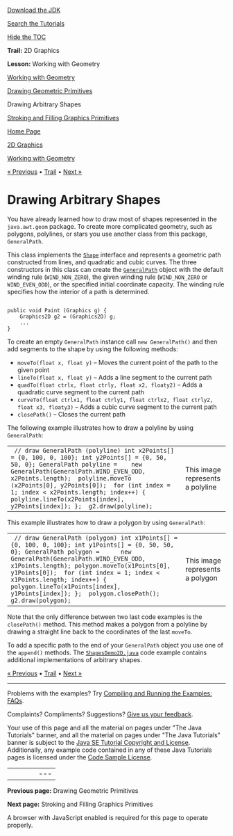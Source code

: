 [Download
the JDK](http://java.sun.com/javase/6/download.jsp)
  
[Search the
Tutorials](../../search.html)
  
[Hide the TOC](javascript:toggleLeft())

**Trail:** 2D Graphics
  
**Lesson:** Working with Geometry

[Working with Geometry](index.html)

[Drawing Geometric Primitives](primitives.html)

Drawing Arbitrary Shapes

[Stroking and Filling Graphics Primitives](strokeandfill.html)

[Home Page](../../index.html)
>
[2D Graphics](../index.html)
>
[Working with Geometry](index.html)

[« Previous](primitives.html) • [Trail](../TOC.html) • [Next »](strokeandfill.html)

# Drawing Arbitrary Shapes

You have already learned how to draw most of shapes represented in the `java.awt.geom`
package.
To create more complicated geometry, such as polygons, polylines, or stars
you use another class from this package, `GeneralPath`.

This class implements the
[`Shape`](http://download.oracle.com/javase/7/docs/api/java/awt/Shape.html) interface and represents a geometric path
constructed from lines, and quadratic and cubic curves. The three constructors in this class
can create the
[`GeneralPath`](http://download.oracle.com/javase/7/docs/api/java/awt/geom/GeneralPath.html) object with the default winding rule (`WIND_NON_ZERO`),
the given winding rule (`WIND_NON_ZERO` or `WIND_EVEN_ODD`), or the specified
initial coordinate capacity. The winding rule specifies how the interior of a path is determined.

```

public void Paint (Graphics g) {
    Graphics2D g2 = (Graphics2D) g;
    ...
}

```

To create an empty `GeneralPath` instance call
`new GeneralPath()` and then add segments to the
shape by using the following methods:

* `moveTo(float x, float y)` – Moves the current point of the path to the given point
* `lineTo(float x, float y)` – Adds a line segment to the current path
* `quadTo(float ctrlx, float ctrly, float x2, floaty2)` – Adds a quadratic curve segment to the current path
* `curveTo(float ctrlx1, float ctrly1, float ctrlx2, float ctrly2, float x3, floaty3)`
  – Adds a cubic curve segment to the current path
* `closePath()` – Closes the current path

The following example illustrates how to draw a polyline by using `GeneralPath`:

|  |  |
| --- | --- |
| ```  // draw GeneralPath (polyline) int x2Points[] = {0, 100, 0, 100}; int y2Points[] = {0, 50, 50, 0}; GeneralPath polyline =  	new GeneralPath(GeneralPath.WIND_EVEN_ODD, x2Points.length);  polyline.moveTo (x2Points[0], y2Points[0]);  for (int index = 1; index < x2Points.length; index++) {  	 polyline.lineTo(x2Points[index], y2Points[index]); };  g2.draw(polyline);  ``` | This image represents a polyline |

This example illustrates how to draw a polygon by using `GeneralPath`:

|  |  |
| --- | --- |
| ```  // draw GeneralPath (polygon) int x1Points[] = {0, 100, 0, 100}; int y1Points[] = {0, 50, 50, 0}; GeneralPath polygon =  	new GeneralPath(GeneralPath.WIND_EVEN_ODD, x1Points.length); polygon.moveTo(x1Points[0], y1Points[0]);  for (int index = 1; index < x1Points.length; index++) {         polygon.lineTo(x1Points[index], y1Points[index]); };  polygon.closePath(); g2.draw(polygon);  ``` | This image represents a polygon |

Note that the only difference between two last code examples is the `closePath()`
method. This method makes a polygon from a polyline by drawing a straight line back to the
coordinates of the last `moveTo`.

To add a specific path to the end of your `GeneralPath` object you use
one of the `append()` methods.
The
[`ShapesDemo2D.java`](examples/ShapesDemo2D.java) code example contains additional implementations of arbitrary shapes.

[« Previous](primitives.html)
•
[Trail](../TOC.html)
•
[Next »](strokeandfill.html)

---

Problems with the examples? Try [Compiling and Running
the Examples: FAQs](../../information/run-examples.html).
  
Complaints? Compliments? Suggestions? [Give
us your feedback](http://download.oracle.com/javase/feedback.html).

Your use of this page and all the material on pages under "The Java Tutorials" banner,
and all the material on pages under "The Java Tutorials" banner is subject to the [Java SE Tutorial Copyright
and License](../../information/license.html).
Additionally, any example code contained in any of these Java
Tutorials pages is licensed under the
[Code
Sample License](http://developers.sun.com/license/berkeley_license.html).

|  |  |  |  |  |
| --- | --- | --- | --- | --- |
| |  |  | | --- | --- | | duke image | Oracle logo | | [About Oracle](http://www.oracle.com/us/corporate/index.html) | [Oracle Technology Network](http://www.oracle.com/technology/index.html) | [Terms of Service](https://www.samplecode.oracle.com/servlets/CompulsoryClickThrough?type=TermsOfService) | Copyright © 1995, 2011 Oracle and/or its affiliates. All rights reserved. |

**Previous page:** Drawing Geometric Primitives
  
**Next page:** Stroking and Filling Graphics Primitives




A browser with JavaScript enabled is required for this page to operate properly.